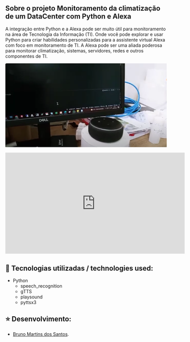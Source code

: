 
## Sobre o projeto Monitoramento da climatização de um DataCenter com Python e Alexa

A integração entre Python e a Alexa pode ser muito útil para monitoramento na área de Tecnologia da Informação (TI). Onde você pode explorar e usar Python para criar habilidades personalizadas para a assistente virtual Alexa com foco em monitoramento de TI. A Alexa pode ser uma aliada poderosa para monitorar climatização, sistemas, servidores, redes e outros componentes de TI.


[![Video do Projeto](assist.png)](https://www.youtube.com/watch?v=V7axe8ULVFU)

<iframe width="560" height="315" src="https://www.youtube.com/embed/V7axe8ULVFU?si=R98Z43WKGvGv9E7Q&amp;start=95" title="YouTube video player" frameborder="0" allow="accelerometer; autoplay; clipboard-write; encrypted-media; gyroscope; picture-in-picture; web-share" allowfullscreen></iframe>

## :rocket: Tecnologias utilizadas / technologies used:
- Python
  - speech_recognition
  - gTTS
  - playsound
  - pyttsx3


## :star: Desenvolvimento:
- [Bruno Martins dos Santos](https://github.com/bnomartins).
